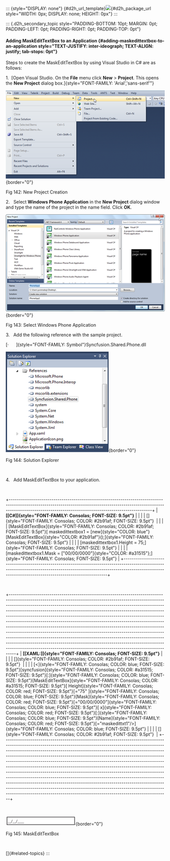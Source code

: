 ::: {style="DISPLAY: none"}
[](ms-xhelp:///?Id=d2h_url_template){#d2h_url_template}![](!package_url!){#d2h_package_url style="WIDTH: 0px; DISPLAY: none; HEIGHT: 0px"}
:::

::: {.d2h_secondary_topic style="PADDING-BOTTOM: 10pt; MARGIN: 0pt; PADDING-LEFT: 0pt; PADDING-RIGHT: 0pt; PADDING-TOP: 0pt"}
#### Adding MaskEditTextBox to an Application {#adding-maskedittextbox-to-an-application style="TEXT-JUSTIFY: inter-ideograph; TEXT-ALIGN: justify; tab-stops: 0pt"}

Steps to create the MaskEditTextBox by using Visual Studio in C# are as follows:

1.  [Open Visual Studio. On the **File** menu click **New** \> **Project**. This opens the **New Project** dialog box.]{style="FONT-FAMILY: 'Arial','sans-serif'"}

![](ImagesExt/image78_139.png){border="0"}

Fig 142: New Project Creation

2.   Select **Windows Phone Application** in the **New Project** dialog window and type the name of the project in the name field. Click **OK**.

![](ImagesExt/image78_140.png){border="0"}

Fig 143: Select Windows Phone Application

3.   Add the following reference with the sample project.

[·      ]{style="FONT-FAMILY: Symbol"}Syncfusion.Shared.Phone.dll

![](ImagesExt/image78_141.png){border="0"}

Fig 144: Solution Explorer

 

4.   Add MaskEditTextBox to your application.

 

+----------------------------------------------------------------------------------------------------------------------------------------------------------------------------------------------------------------------------------+
| **[\[C#\]]{style="FONT-FAMILY: Consolas; FONT-SIZE: 9.5pt"}**                                                                                                                                                                    |
|                                                                                                                                                                                                                                  |
| []{style="FONT-FAMILY: Consolas; COLOR: #2b91af; FONT-SIZE: 9.5pt"}                                                                                                                                                              |
|                                                                                                                                                                                                                                  |
| [MaskEditTextBox]{style="FONT-FAMILY: Consolas; COLOR: #2b91af; FONT-SIZE: 9.5pt"}[ maskedittextbox1 = [new]{style="COLOR: blue"} [MaskEditTextBox]{style="COLOR: #2b91af"}();]{style="FONT-FAMILY: Consolas; FONT-SIZE: 9.5pt"} |
|                                                                                                                                                                                                                                  |
| [maskedittextbox1.Height = 75;]{style="FONT-FAMILY: Consolas; FONT-SIZE: 9.5pt"}                                                                                                                                                 |
|                                                                                                                                                                                                                                  |
| [maskedittextbox1.Mask = [\"00/00/0000\"]{style="COLOR: #a31515"};]{style="FONT-FAMILY: Consolas; FONT-SIZE: 9.5pt"}                                                                                                             |
+----------------------------------------------------------------------------------------------------------------------------------------------------------------------------------------------------------------------------------+

 

+---------------------------------------------------------------------------------------------------------------------------------------------------------------------------------------------------------------------------------------------------------------------------------------------------------------------------------------------------------------------------------------------------------------------------------------------------------------------------------------------------------------------------------------------------------------------------------------------------------------------------------------------------------------------------------------------------------------------------------------------------------------------------------------------------------------------------------------------------------------------------------------------+
| **[\[XAML:\]]{style="FONT-FAMILY: Consolas; FONT-SIZE: 9.5pt"}**                                                                                                                                                                                                                                                                                                                                                                                                                                                                                                                                                                                                                                                                                                                                                                                                                            |
|                                                                                                                                                                                                                                                                                                                                                                                                                                                                                                                                                                                                                                                                                                                                                                                                                                                                                             |
| []{style="FONT-FAMILY: Consolas; COLOR: #2b91af; FONT-SIZE: 9.5pt"}                                                                                                                                                                                                                                                                                                                                                                                                                                                                                                                                                                                                                                                                                                                                                                                                                         |
|                                                                                                                                                                                                                                                                                                                                                                                                                                                                                                                                                                                                                                                                                                                                                                                                                                                                                             |
| [\<]{style="FONT-FAMILY: Consolas; COLOR: blue; FONT-SIZE: 9.5pt"}[syncfusion]{style="FONT-FAMILY: Consolas; COLOR: #a31515; FONT-SIZE: 9.5pt"}[:]{style="FONT-FAMILY: Consolas; COLOR: blue; FONT-SIZE: 9.5pt"}[MaskEditTextBox]{style="FONT-FAMILY: Consolas; COLOR: #a31515; FONT-SIZE: 9.5pt"}[ Height]{style="FONT-FAMILY: Consolas; COLOR: red; FONT-SIZE: 9.5pt"}[=\"75\" ]{style="FONT-FAMILY: Consolas; COLOR: blue; FONT-SIZE: 9.5pt"}[Mask]{style="FONT-FAMILY: Consolas; COLOR: red; FONT-SIZE: 9.5pt"}[=\"00/00/0000\"]{style="FONT-FAMILY: Consolas; COLOR: blue; FONT-SIZE: 9.5pt"}[ x]{style="FONT-FAMILY: Consolas; COLOR: red; FONT-SIZE: 9.5pt"}[:]{style="FONT-FAMILY: Consolas; COLOR: blue; FONT-SIZE: 9.5pt"}[Name]{style="FONT-FAMILY: Consolas; COLOR: red; FONT-SIZE: 9.5pt"}[=\"maskedittxt1\"/\>]{style="FONT-FAMILY: Consolas; COLOR: blue; FONT-SIZE: 9.5pt"} |
|                                                                                                                                                                                                                                                                                                                                                                                                                                                                                                                                                                                                                                                                                                                                                                                                                                                                                             |
| []{style="FONT-FAMILY: Consolas; COLOR: #2b91af; FONT-SIZE: 9.5pt"}                                                                                                                                                                                                                                                                                                                                                                                                                                                                                                                                                                                                                                                                                                                                                                                                                         |
+---------------------------------------------------------------------------------------------------------------------------------------------------------------------------------------------------------------------------------------------------------------------------------------------------------------------------------------------------------------------------------------------------------------------------------------------------------------------------------------------------------------------------------------------------------------------------------------------------------------------------------------------------------------------------------------------------------------------------------------------------------------------------------------------------------------------------------------------------------------------------------------------+

 

![](ImagesExt/image78_138.png){border="0"}

Fig 145: MaskEditTextBox

 

[]{#related-topics}
:::
